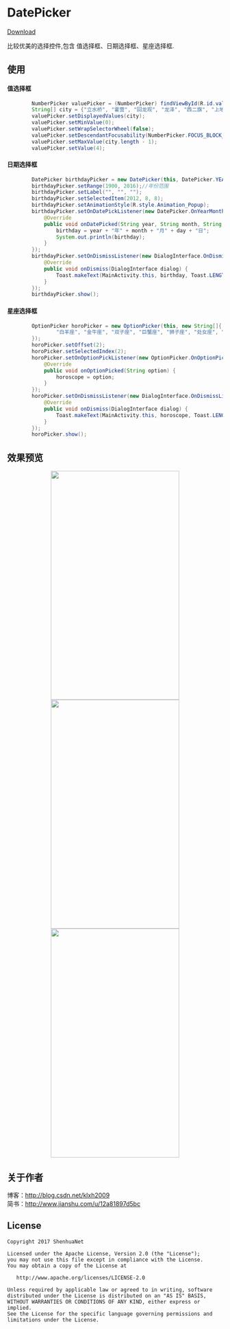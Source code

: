 # DatePicker

[Download](https://github.com/shenhuanet/AndroidOpen/raw/master/--Downloads/DatePickerDemo.zip)

比较优美的选择控件,包含 值选择框、日期选择框、星座选择框.

## 使用
#### 值选择框
```java
        NumberPicker valuePicker = (NumberPicker) findViewById(R.id.valuepicker);
        String[] city = {"立水桥", "霍营", "回龙观", "龙泽", "西二旗", "上地"};
        valuePicker.setDisplayedValues(city);
        valuePicker.setMinValue(0);
        valuePicker.setWrapSelectorWheel(false);
        valuePicker.setDescendantFocusability(NumberPicker.FOCUS_BLOCK_DESCENDANTS);
        valuePicker.setMaxValue(city.length - 1);
        valuePicker.setValue(4);
```
#### 日期选择框
```java
        DatePicker birthdayPicker = new DatePicker(this, DatePicker.YEAR_MONTH_DAY);
        birthdayPicker.setRange(1900, 2016);//年份范围
        birthdayPicker.setLabel("", "", "");
        birthdayPicker.setSelectedItem(2012, 8, 8);
        birthdayPicker.setAnimationStyle(R.style.Animation_Popup);
        birthdayPicker.setOnDatePickListener(new DatePicker.OnYearMonthDayPickListener() {
            @Override
            public void onDatePicked(String year, String month, String day) {
                birthday = year + "年" + month + "月" + day + "日";
                System.out.println(birthday);
            }
        });
        birthdayPicker.setOnDismissListener(new DialogInterface.OnDismissListener() {
            @Override
            public void onDismiss(DialogInterface dialog) {
                Toast.makeText(MainActivity.this, birthday, Toast.LENGTH_SHORT).show();
            }
        });
        birthdayPicker.show();
```
#### 星座选择框
```java
        OptionPicker horoPicker = new OptionPicker(this, new String[]{
                "白羊座", "金牛座", "双子座", "巨蟹座", "狮子座", "处女座", "天秤座", "天蝎座", "射手座", "摩羯座", "水瓶座", "双鱼座"
        });
        horoPicker.setOffset(2);
        horoPicker.setSelectedIndex(2);
        horoPicker.setOnOptionPickListener(new OptionPicker.OnOptionPickListener() {
            @Override
            public void onOptionPicked(String option) {
                horoscope = option;
            }
        });
        horoPicker.setOnDismissListener(new DialogInterface.OnDismissListener() {
            @Override
            public void onDismiss(DialogInterface dialog) {
                Toast.makeText(MainActivity.this, horoscope, Toast.LENGTH_SHORT).show();
            }
        });
        horoPicker.show();
```
## 效果预览
<div align="center">
	<img width="300" height="533" src="https://github.com/shenhuanet/AndroidOpen/blob/master/datepicker/screenshot/img_value_picker.png"/>
	<img width="300" height="533" src="https://github.com/shenhuanet/AndroidOpen/blob/master/datepicker/screenshot/img_date_picker.png"/>
	<img width="300" height="533" src="https://github.com/shenhuanet/AndroidOpen/blob/master/datepicker/screenshot/img_option_picker.png"/>
</div>

## 关于作者
博客：http://blog.csdn.net/klxh2009<br>
简书：http://www.jianshu.com/u/12a81897d5bc

## License

    Copyright 2017 ShenhuaNet

    Licensed under the Apache License, Version 2.0 (the "License");
    you may not use this file except in compliance with the License.
    You may obtain a copy of the License at

       http://www.apache.org/licenses/LICENSE-2.0

    Unless required by applicable law or agreed to in writing, software
    distributed under the License is distributed on an "AS IS" BASIS,
    WITHOUT WARRANTIES OR CONDITIONS OF ANY KIND, either express or implied.
    See the License for the specific language governing permissions and
    limitations under the License.